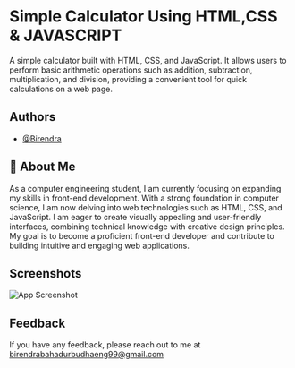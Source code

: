 
# Simple Calculator Using HTML,CSS & JAVASCRIPT

A simple calculator built with HTML, CSS, and JavaScript. It allows users to perform basic arithmetic operations such as addition, subtraction, multiplication, and division, providing a convenient tool for quick calculations on a web page.







## Authors

- [@Birendra](https://github.com/Birendra99)


## 🚀 About Me

As a computer engineering student, I am currently focusing on expanding my skills in front-end development. With a strong foundation in computer science, I am now delving into web technologies such as HTML, CSS, and JavaScript. I am eager to create visually appealing and user-friendly interfaces, combining technical knowledge with creative design principles. My goal is to become a proficient front-end developer and contribute to building intuitive and engaging web applications.


## Screenshots

![App Screenshot]()


## Feedback

If you have any feedback, please reach out to me at birendrabahadurbudhaeng99@gmail.com
